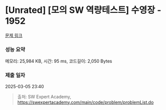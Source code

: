 # [Unrated] [모의 SW 역량테스트] 수영장 - 1952 

[문제 링크](https://swexpertacademy.com/main/code/problem/problemDetail.do?contestProbId=AV5PpFQaAQMDFAUq) 

### 성능 요약

메모리: 25,984 KB, 시간: 95 ms, 코드길이: 2,050 Bytes

### 제출 일자

2025-03-05 23:40



> 출처: SW Expert Academy, https://swexpertacademy.com/main/code/problem/problemList.do
